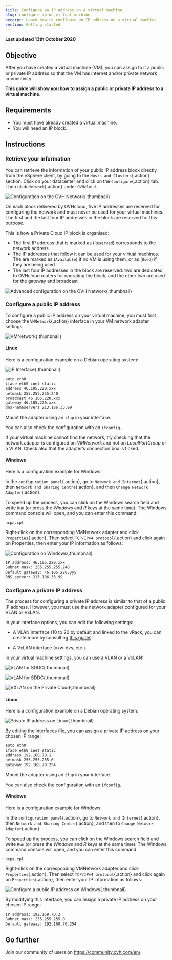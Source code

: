 ```yaml
---
title: Configure an IP address on a virtual machine
slug: configure-ip-on-virtual-machine
excerpt: Learn how to configure an IP address on a virtual machine
section: Getting started
---
```


**Last updated 13th October 2020**

## Objective

After you have created a virtual machine (VM), you can assign to it a public or private IP address so that the VM has internet and/or private network connectivity.

**This guide will show you how to assign a public or private IP address to a virtual machine.**

## Requirements

- You must have already created a virtual machine.
- You will need an IP block.

## Instructions

### Retrieve your information

You can retrieve the information of your public IP address block directly from the vSphere client, by going to the `Hosts and Clusters`{.action} section. Click on your datacenter and click on the `Configure`{.action} tab. Then click `Network`{.action} under `OVHcloud`.

![Configuration on the OVH Network](images/01config_ip_ovh_network.png){.thumbnail}

On each block delivered by OVHcloud, five IP addresses are reserved for configuring the network and must never be used for your virtual machines. The first and the last four IP addresses in the block are reserved for this purpose.

This is how a Private Cloud IP block is organised:

- The first IP address that is marked as (`Reserved`) corresponds to the network address
- The IP addresses that follow it can be used for your virtual machines. The are marked as (`Available`) if no VM is using them, or as (`Used`) if they are being used
- The last four IP addresses in the block are reserved: two are dedicated to OVHcloud routers for operating the block, and the other two are used for the gateway and broadcast

![Advanced configuration on the OVH Network](images/02config_ip_ovh_network_advanced.png){.thumbnail}

### Configure a public IP address

To configure a public IP address on your virtual machine, you must first choose the `VMNetwork`{.action} interface in your VM network adapter settings:

![VMNetwork](images/03vmnetwork.png){.thumbnail}

#### Linux

Here is a configuration example on a Debian operating system:

![IP Interface](images/config_ip_interfaces.jpg){.thumbnail}

```sh
auto eth0
iface eth0 inet static
address 46.105.220.xxx
netmask 255.255.255.240
broadcast 46.105.220.xxx
gateway 46.105.220.xxx
dns-nameservers 213.186.33.99
```

Mount the adapter using an `ifup` in your interface.

You can also check the configuration with an `ifconfig`.

If your virtual machine cannot find the network, try checking that the network adapter is configured on *VMNetwork* and not on *LocalPortGroup* or a VLAN. Check also that the adapter’s connection box is ticked.

#### Windows

Here is a configuration example for Windows:

In the `configuration panel`{.action}, go to `Network and Internet`{.action}, then `Network and Sharing Centre`{.action}, and then `Change Network Adapter`{.action}.

To speed up the process, you can click on the Windows search field and write `Run` (or press the *Windows* and *R* keys at the same time). The Windows command console will open, and you can enter this command:

```shell
ncpa.cpl
```

Right-click on the corresponding VMNetwork adapter and click `Properties`{.action}. Then select `TCP/IPv4 protocol`{.action} and click again on Properties, then enter your IP information as follows:

![Configuration on Windows](images/config_ip_windows.jpg){.thumbnail}

```sh
IP address: 46.105.220.xxx
Subnet mask: 255.255.255.240
Default gateway: 46.105.220.yyy
DNS server: 213.186.33.99
```

### Configure a private IP address

The process for configuring a private IP address is similar to that of a public IP address. However, you must use the network adapter configured for your VLAN or VxLAN.

In your interface options, you can edit the following settings:

- A VLAN interface (10 to 20 by default and linked to the vRack, you can create more by consulting [this guide](https://docs.ovh.com/fr/private-cloud/creation-vlan-vxlan/)).

- A VxLAN interface (vxw-dvs, etc.).

In your virtual machine settings, you can use a VLAN or a VxLAN:

![VLAN for SDDC](images/04vlanBis.png){.thumbnail}

![VLAN for SDDC](images/05vlan.png){.thumbnail}

![VXLAN on the Private Cloud](images/06vxlan.png){.thumbnail}

#### Linux

Here is a configuration example on a Debian operating system:

![Private IP address on Linux](images/linux_private.PNG){.thumbnail}

By editing the interfaces file, you can assign a private IP address on your chosen IP range:

```sh
auto eth0
iface eth0 inet static
address 192.168.70.1
netmask 255.255.255.0
gateway 192.168.70.254
```

Mount the adapter using an `ifup` in your interface.

You can also check the configuration with an `ifconfig`.

#### Windows

Here is a configuration example for Windows:

In the `configuration panel`{.action}, go to `Network and Internet`{.action}, then `Network and Sharing Centre`{.action}, and then to `Change Network Adapter`{.action}.

To speed up the process, you can click on the Windows search field and write `Run` (or press the *Windows* and *R* keys at the same time). The Windows command console will open, and you can enter this command:

```shell
ncpa.cpl
```

Right-click on the corresponding VMNetwork adapter and click `Properties`{.action}. Then select `TCP/IPv4 protocol`{.action} and click again on `Properties`{.action}, then enter your IP information as follows:

![Configure a public IP address on Windows](images/windows_private.PNG){.thumbnail}

By modifying this interface, you can assign a private IP address on your chosen IP range:

```sh
IP address: 192.168.70.2
Subnet mask: 255.255.255.0
Default gateway: 192.168.70.254
```

## Go further

Join our community of users on <https://community.ovh.com/en/>.